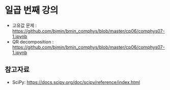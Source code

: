 # 일곱 번째 강의 

* 고유값 문제 : https://github.com/bjmin/bmin_comphys/blob/master/cp06/comphys07-1.ipynb
* QR decomposition : https://github.com/bjmin/bmin_comphys/blob/master/cp06/comphys07-1.ipynb

## 참고자료
* SciPy: https://docs.scipy.org/doc/scipy/reference/index.html


